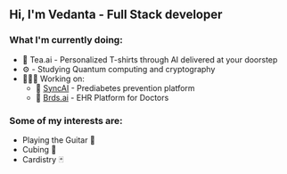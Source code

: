 <h2>Hi, I'm Vedanta - Full Stack developer</h2>

### What I'm currently doing:
<ul>
  
  <li>👕 Tea.ai - Personalized T-shirts through AI delivered at your doorstep</li>
  <li>⚙️ - Studying Quantum computing and cryptography</li>
  
  <li>👨🏻‍💻 Working on:
    <ul>
      <li>🏥 <a href="https://justsync.ai" target="_blank">SyncAI</a> - Prediabetes prevention platform</li>
      <li>🏥 <a href="https://brdsai.com" target="_blank">Brds.ai</a> - EHR Platform for Doctors</li>
    </ul>
  </li>
</ul>

### Some of my interests are:
<ul>
  <li>Playing the Guitar 🎸</li>
  <li>Cubing 🧩</li>
  <li>Cardistry 🃏</li>
</ul>
<br>

<!-- [![theVedanta's GitHub stats](https://github-readme-stats.vercel.app/api?username=theVedanta&show_icons=true&theme=github_dark)](https://github.com/theVedanta/github-readme-stats) -->
